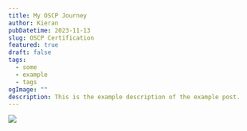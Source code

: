 ```yaml
---
title: My OSCP Journey
author: Kieran
pubDatetime: 2023-11-13
slug: OSCP Certification
featured: true
draft: false
tags:
  - some
  - example
  - tags
ogImage: ""
description: This is the example description of the example post.
---
```


<img src="/assets/htb-forest-mitre.svg" />